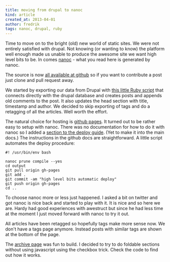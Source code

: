 ```yaml
---
title: moving from drupal to nanoc
kind: article
created_at: 2013-04-01
author: fredrik
tags: nanoc, drupal, ruby
---
```


Time to move on to the bright (old) new world of static sites. We were not
entirely satisfied with drupal. Not knowing (or wanting to know) the platform
well enough made us unable to produce the awesome site we want high level bits to be.
In comes [nanoc](http://nanoc.ws/) - what you read here is generated by nanoc.

The source is now [all available at github](https://github.com/highlevelbits/blog) so if you want to
contribute a post just clone and pull request away.

We started by exporting our data from Drupal with [this little Ruby script](https://github.com/highlevelbits/blog/blob/master/import.rb)
that connects directly with the
drupal database and creates posts and appends old comments to the post. It also updates the
head section with title, timestamp and author. We decided to skip exporting of tags and do a retagging of all
the articles. Well worth the effort.

The natural choice for hosting is [github pages](http://pages.github.com/). It turned out to be rather easy to setup with nanoc.
There was no documentation for how to do it with nanoc so I added a
[section to the deploy guide](https://github.com/froderik/nanoc-site/blob/master/content/docs/guides/deploying-nanoc-sites.md#with-github-pages).
(Yet to make it into the main docs.) The instructions in the github docs are straightforward. A little script
automates the deploy procedure:

    #! /usr/bin/env bash

    nanoc prune compile --yes
    cd output
    git pull origin gh-pages
    git add .
    git commit -am "high level bits automatic deploy"
    git push origin gh-pages
    cd ..

To choose nanoc more or less just happened. I asked a bit on twitter and got nanoc is nice back and started
to play with it. It is nice and so here we are. Hardy had good experiences with awestruct but since he had
less time at the moment I just moved forward with nanoc to try it out.

All articles have been retagged so hopefully tags make more sense now. We don't have a tags page anymore. Instead
posts with similar tags are shown at the bottom of the page.

The [archive page](/archive.html) was fun to build. I decided to try to do foldable sections without using javascript using the checkbox
trick. Check the code to find out how it works.
